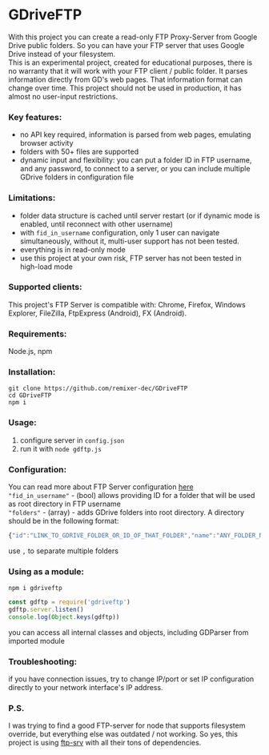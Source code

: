 # GDriveFTP  
With this project you can create a read-only FTP Proxy-Server from Google Drive public folders. So you can have your FTP server that uses Google Drive instead of your filesystem.  
This is an experimental project, created for educational purposes, there is no warranty that it will work with your FTP client / public folder. It parses information directly from GD's web pages. That information format can change over time. This project should not be used in production, it has almost no user-input restrictions.  

### Key features:  
- no API key required, information is parsed from web pages, emulating browser activity  
- folders with 50+ files are supported  
- dynamic input and flexibility: you can put a folder ID in FTP username, and any password, to connect to a server, or you can include multiple GDrive folders in configuration file  

### Limitations:  
- folder data structure is cached until server restart (or if dynamic mode is enabled, until reconnect with other username)  
- with ```fid_in_username``` configuration, only 1 user can navigate simultaneously, without it, multi-user support has not been tested.  
- everything is in read-only mode  
- use this project at your own risk, FTP server has not been tested in high-load mode  

### Supported clients:  
This project's FTP Server is compatible with: Chrome, Firefox, Windows Explorer, FileZilla, FtpExpress (Android), FX (Android).  

### Requirements:  
Node.js, npm  

### Installation:  
```git clone https://github.com/remixer-dec/GDriveFTP```  
```cd GDriveFTP```  
```npm i```  

### Usage:  
1) configure server in ```config.json```  
2) run it with ```node gdftp.js ```  

### Configuration:  
You can read more about FTP Server configuration [here](https://github.com/trs/ftp-srv#api)  
```"fid_in_username"``` - (bool) allows providing ID for a folder that will be used as root directory in FTP username  
```"folders"``` - (array) - adds GDrive folders into root directory. A directory should be in the following format:  
```javascript
{"id":"LINK_TO_GDRIVE_FOLDER_OR_ID_OF_THAT_FOLDER","name":"ANY_FOLDER_NAME"}
```  
use `,` to separate multiple folders

### Using as a module:  
```npm i gdriveftp```
```javascript
const gdftp = require('gdriveftp')
gdftp.server.listen()
console.log(Object.keys(gdftp))
```    
you can access all internal classes and objects, including GDParser from imported module  

### Troubleshooting:  
if you have connection issues, try to change IP/port or set IP configuration directly to your network interface's IP address.  

### P.S.  
I was trying to find a good FTP-server for node that supports filesystem override, but everything else was outdated / not working. So yes, this project is using [ftp-srv](https://github.com/trs/ftp-srv) with all their tons of dependencies.

